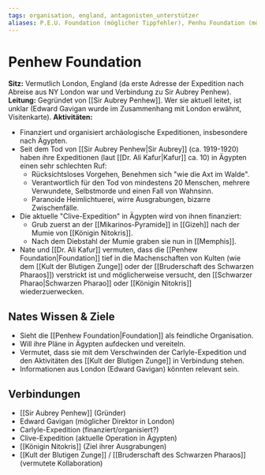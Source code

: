 ```yaml
---
tags: organisation, england, antagonisten_unterstützer
aliases: P.E.U. Foundation (möglicher Tippfehler), Penhu Foundation (möglicher Tippfehler)
---
```

# Penhew Foundation

**Sitz:** Vermutlich London, England (da erste Adresse der Expedition nach Abreise aus NY London war und Verbindung zu Sir Aubrey Penhew).
**Leitung:** Gegründet von [[Sir Aubrey Penhew]]. Wer sie aktuell leitet, ist unklar (Edward Gavigan wurde im Zusammenhang mit London erwähnt, Visitenkarte).
**Aktivitäten:**
*   Finanziert und organisiert archäologische Expeditionen, insbesondere nach Ägypten.
*   Seit dem Tod von [[Sir Aubrey Penhew|Sir Aubrey]] (ca. 1919-1920) haben ihre Expeditionen (laut [[Dr. Ali Kafur|Kafur]] ca. 10) in Ägypten einen sehr schlechten Ruf:
    *   Rücksichtsloses Vorgehen, Benehmen sich "wie die Axt im Walde".
    *   Verantwortlich für den Tod von mindestens 20 Menschen, mehrere Verwundete, Selbstmorde und einen Fall von Wahnsinn.
    *   Paranoide Heimlichtuerei, wirre Ausgrabungen, bizarre Zwischenfälle.
*   Die aktuelle "Clive-Expedition" in Ägypten wird von ihnen finanziert:
    *   Grub zuerst an der [[Mikarinos-Pyramide]] in [[Gizeh]] nach der Mumie von [[Königin Nitokris]].
    *   Nach dem Diebstahl der Mumie graben sie nun in [[Memphis]].
*   Nate und [[Dr. Ali Kafur]] vermuten, dass die [[Penhew Foundation|Foundation]] tief in die Machenschaften von Kulten (wie dem [[Kult der Blutigen Zunge]] oder der [[Bruderschaft des Schwarzen Pharaos]]) verstrickt ist und möglicherweise versucht, den [[Schwarzer Pharao|Schwarzen Pharao]] oder [[Königin Nitokris]] wiederzuerwecken.

## Nates Wissen & Ziele
*   Sieht die [[Penhew Foundation|Foundation]] als feindliche Organisation.
*   Will ihre Pläne in Ägypten aufdecken und vereiteln.
*   Vermutet, dass sie mit dem Verschwinden der Carlyle-Expedition und den Aktivitäten des [[Kult der Blutigen Zunge]] in Verbindung stehen.
*   Informationen aus London (Edward Gavigan) könnten relevant sein.

## Verbindungen
*   [[Sir Aubrey Penhew]] (Gründer)
*   Edward Gavigan (möglicher Direktor in London)
*   Carlyle-Expedition (finanziert/organisiert?)
*   Clive-Expedition (aktuelle Operation in Ägypten)
*   [[Königin Nitokris]] (Ziel ihrer Ausgrabungen)
*   [[Kult der Blutigen Zunge]] / [[Bruderschaft des Schwarzen Pharaos]] (vermutete Kollaboration)